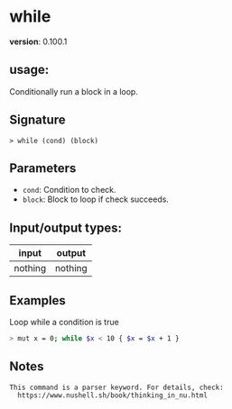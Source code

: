 # while

**version**: 0.100.1

## **usage**:

Conditionally run a block in a loop.

## Signature

`> while (cond) (block)`

## Parameters

- `cond`: Condition to check.
- `block`: Block to loop if check succeeds.

## Input/output types:

| input   | output  |
| ------- | ------- |
| nothing | nothing |

## Examples

Loop while a condition is true

```bash
> mut x = 0; while $x < 10 { $x = $x + 1 }
```

## Notes

```text
This command is a parser keyword. For details, check:
  https://www.nushell.sh/book/thinking_in_nu.html
```
